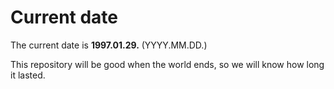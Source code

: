 # Current date

The current date is **1997.01.29.** (YYYY.MM.DD.)

This repository will be good when the world ends, so we will know how long it lasted.